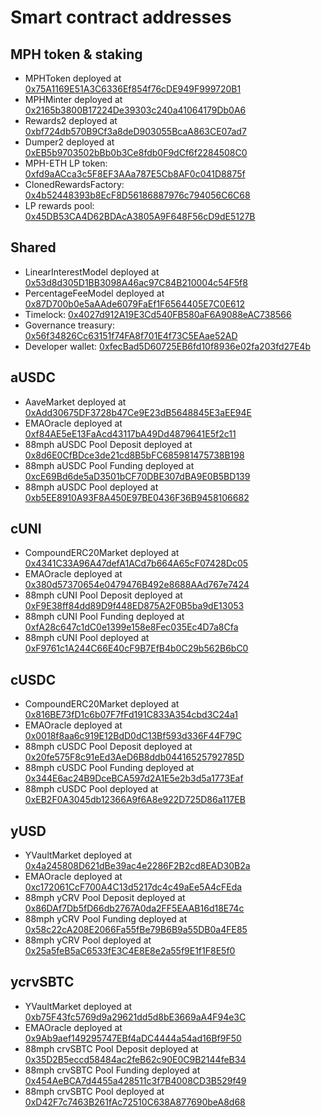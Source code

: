 # Smart contract addresses

## MPH token & staking

- MPHToken deployed at [0x75A1169E51A3C6336Ef854f76cDE949F999720B1](https://etherscan.io/address/0x75A1169E51A3C6336Ef854f76cDE949F999720B1)
- MPHMinter deployed at [0x2165b3800B17224De39303c240a41064179Db0A6](https://etherscan.io/address/0x2165b3800B17224De39303c240a41064179Db0A6)
- Rewards2 deployed at [0xbf724db570B9Cf3a8deD903055BcaA863CE07ad7](https://etherscan.io/address/0xbf724db570B9Cf3a8deD903055BcaA863CE07ad7)
- Dumper2 deployed at [0xEB5b9703502bBb0b3Ce8fdb0F9dCf6f2284508C0](https://etherscan.io/address/0xEB5b9703502bBb0b3Ce8fdb0F9dCf6f2284508C0)
- MPH-ETH LP token: [0xfd9aACca3c5F8EF3AAa787E5Cb8AF0c041D8875f](https://etherscan.io/address/0xfd9aACca3c5F8EF3AAa787E5Cb8AF0c041D8875f)
- ClonedRewardsFactory: [0x4b52448393b8EcF8D56186887976c794056C6C68](https://etherscan.io/address/0x4b52448393b8EcF8D56186887976c794056C6C68)
- LP rewards pool: [0x45DB53CA4D62BDAcA3805A9F648F56cD9dE5127B](https://etherscan.io/address/0x45DB53CA4D62BDAcA3805A9F648F56cD9dE5127B)

## Shared

- LinearInterestModel deployed at [0x53d8d305D1BB3098A46ac97C84B210004c54F5f8](https://etherscan.io/address/0x53d8d305D1BB3098A46ac97C84B210004c54F5f8)
- PercentageFeeModel deployed at [0x87D700b0e5aAAde6079FaEf1F6564405E7C0E612](https://etherscan.io/address/0x87D700b0e5aAAde6079FaEf1F6564405E7C0E612)
- Timelock: [0x4027d912A19E3Cd540FB580aF6A9088eAC738566](https://etherscan.io/address/0x4027d912A19E3Cd540FB580aF6A9088eAC738566)
- Governance treasury: [0x56f34826Cc63151f74FA8f701E4f73C5EAae52AD](https://etherscan.io/address/0x56f34826Cc63151f74FA8f701E4f73C5EAae52AD)
- Developer wallet: [0xfecBad5D60725EB6fd10f8936e02fa203fd27E4b](https://etherscan.io/address/0xfecBad5D60725EB6fd10f8936e02fa203fd27E4b)

## aUSDC

- AaveMarket deployed at [0xAdd30675DF3728b47Ce9E23dB5648845E3aEE94E](https://etherscan.io/address/0xAdd30675DF3728b47Ce9E23dB5648845E3aEE94E)
- EMAOracle deployed at [0xf84AE5eE13FaAcd43117bA49Dd4879641E5f2c11](https://etherscan.io/address/0xf84AE5eE13FaAcd43117bA49Dd4879641E5f2c11)
- 88mph aUSDC Pool Deposit deployed at [0x8d6E0CfBDce3de21cd8B5bFC685981475738B198](https://etherscan.io/address/0x8d6E0CfBDce3de21cd8B5bFC685981475738B198)
- 88mph aUSDC Pool Funding deployed at [0xcE69Bd6de5aD3501bCF70DBE307dBA9E0B5BD139](https://etherscan.io/address/0xcE69Bd6de5aD3501bCF70DBE307dBA9E0B5BD139)
- 88mph aUSDC Pool deployed at [0xb5EE8910A93F8A450E97BE0436F36B9458106682](https://etherscan.io/address/0xb5EE8910A93F8A450E97BE0436F36B9458106682)

## cUNI

- CompoundERC20Market deployed at [0x4341C33A96A47defA1ACd7b664A65cF07428Dc05](https://etherscan.io/address/0x4341C33A96A47defA1ACd7b664A65cF07428Dc05)
- EMAOracle deployed at [0x380d57370654e0479476B492e8688AAd767e7424](https://etherscan.io/address/0x380d57370654e0479476B492e8688AAd767e7424)
- 88mph cUNI Pool Deposit deployed at [0xF9E38ff84dd89D9f448ED875A2F0B5ba9dE13053](https://etherscan.io/address/0xF9E38ff84dd89D9f448ED875A2F0B5ba9dE13053)
- 88mph cUNI Pool Funding deployed at [0xfA28c647c1dC0e1399e158e8Fec035Ec4D7a8Cfa](https://etherscan.io/address/0xfA28c647c1dC0e1399e158e8Fec035Ec4D7a8Cfa)
- 88mph cUNI Pool deployed at [0xF9761c1A244C66E40cF9B7EfB4b0C29b562B6bC0](https://etherscan.io/address/0xF9761c1A244C66E40cF9B7EfB4b0C29b562B6bC0)

## cUSDC

- CompoundERC20Market deployed at [0x816BE73fD1c6b07F7fFd191C833A354cbd3C24a1](https://etherscan.io/address/0x816BE73fD1c6b07F7fFd191C833A354cbd3C24a1)
- EMAOracle deployed at [0x0018f8aa6c919E12BdD0dC13Bf593d336F44F79C](https://etherscan.io/address/0x0018f8aa6c919E12BdD0dC13Bf593d336F44F79C)
- 88mph cUSDC Pool Deposit deployed at [0x20fe575F8c91eEd3AeD6B8ddb04416525792785D](https://etherscan.io/address/0x20fe575F8c91eEd3AeD6B8ddb04416525792785D)
- 88mph cUSDC Pool Funding deployed at [0x344E6ac24B9DceBCA597d2A1E5e2b3d5a1773Eaf](https://etherscan.io/address/0x344E6ac24B9DceBCA597d2A1E5e2b3d5a1773Eaf)
- 88mph cUSDC Pool deployed at [0xEB2F0A3045db12366A9f6A8e922D725D86a117EB](https://etherscan.io/address/0xEB2F0A3045db12366A9f6A8e922D725D86a117EB)

## yUSD

- YVaultMarket deployed at [0x4a245808D621dBe39ac4e2286F2B2cd8EAD30B2a](https://etherscan.io/address/0x4a245808D621dBe39ac4e2286F2B2cd8EAD30B2a)
- EMAOracle deployed at [0xc172061CcF700A4C13d5217dc4c49aEe5A4cFEda](https://etherscan.io/address/0xc172061CcF700A4C13d5217dc4c49aEe5A4cFEda)
- 88mph yCRV Pool Deposit deployed at [0x86DAf7Db5fD66db2767A0da2FF5EAAB16d18E74c](https://etherscan.io/address/0x86DAf7Db5fD66db2767A0da2FF5EAAB16d18E74c)
- 88mph yCRV Pool Funding deployed at [0x58c22cA208E2066Fa55fBe79B6B9a55DB0a4FE85](https://etherscan.io/address/0x58c22cA208E2066Fa55fBe79B6B9a55DB0a4FE85)
- 88mph yCRV Pool deployed at [0x25a5feB5aC6533fE3C4E8E8e2a55f9E1f1F8E5f0](https://etherscan.io/address/0x25a5feB5aC6533fE3C4E8E8e2a55f9E1f1F8E5f0)

## ycrvSBTC

- YVaultMarket deployed at [0xb75F43fc5769d9a29621dd5d8bE3669aA4F94e3C](https://etherscan.io/address/0xb75F43fc5769d9a29621dd5d8bE3669aA4F94e3C)
- EMAOracle deployed at [0x9Ab9aef149295747EBf4aDC4444a54ad16Bf9F50](https://etherscan.io/address/0x9Ab9aef149295747EBf4aDC4444a54ad16Bf9F50)
- 88mph crvSBTC Pool Deposit deployed at [0x35D2B5eccd58484ac2feB62c90E0C9B2144feB34](https://etherscan.io/address/0x35D2B5eccd58484ac2feB62c90E0C9B2144feB34)
- 88mph crvSBTC Pool Funding deployed at [0x454AeBCA7d4455a428511c3f7B4008CD3B529f49](https://etherscan.io/address/0x454AeBCA7d4455a428511c3f7B4008CD3B529f49)
- 88mph crvSBTC Pool deployed at [0xD42F7c7463B261fAc72510C638A877690beA8d68](https://etherscan.io/address/0xD42F7c7463B261fAc72510C638A877690beA8d68)

